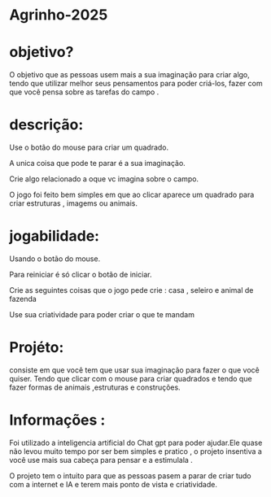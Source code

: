 # Agrinho-2025

# objetivo?
O objetivo que as pessoas usem mais a sua imaginação para criar algo, tendo que utilizar melhor seus pensamentos para poder criá-los, fazer com que você pensa sobre as tarefas do campo .

# descrição:
Use o botão do mouse para criar um quadrado.


A unica coisa que pode te parar é a sua imaginação.


Crie algo relacionado a oque vc imagina sobre o campo.

O jogo foi feito bem simples em que ao clicar aparece um quadrado para criar estruturas , imagems ou animais.

# jogabilidade:
Usando o botão do mouse.


Para reiniciar é só clicar o botão de iniciar.



Crie as seguintes coisas que o jogo pede crie : casa , seleiro e  animal de fazenda



Use sua criatividade para poder criar o que te mandam

# Projéto:
consiste em que você tem que usar sua imaginação para fazer o que você quiser.
Tendo que clicar com o mouse para criar quadrados e tendo que fazer formas de animais ,estruturas e construções.
# Informações :
Foi utilizado a inteligencia artificial do Chat gpt para poder ajudar.Ele quase não levou muito tempo por ser bem simples e pratico , o projeto insentiva a você use mais sua cabeça para pensar e a estimulala .


O projeto tem o intuito para que as pessoas pasem a parar de criar tudo com a internet e IA e terem mais ponto de vista e criatividade.





